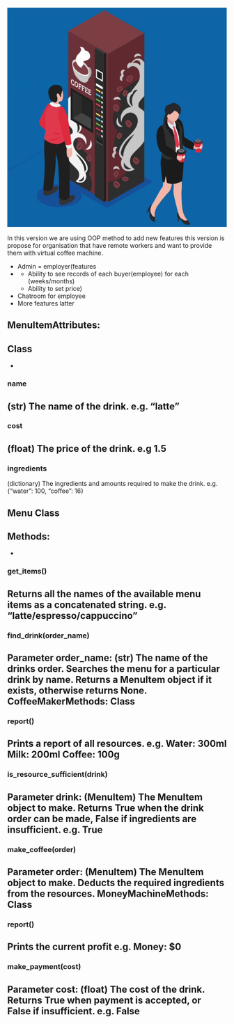 ![image](/images/coffee.png)

In this version we are using OOP method to add new features 
this version is propose for organisation that have remote workers and want to provide them with virtual coffee machine.
* Admin = employer(features
* * Ability to see records of each buyer(employee) for each (weeks/months)
  * Ability to set price)
* Chatroom for employee
* More features latter 

## MenuItemAttributes:
## Class
-
### name
(str) The name of the drink.
e.g. “latte”
-
### cost
(float) The price of the drink.
e.g 1.5
-
### ingredients
(dictionary) The ingredients and amounts required to make the drink.
e.g. {“water”: 100, “coffee”: 16}
## Menu Class
## Methods:
-
### get_items()
Returns all the names of the available menu items as a concatenated string.
e.g. “latte/espresso/cappuccino”
-
### find_drink(order_name)
Parameter order_name: (str) The name of the drinks order.
Searches the menu for a particular drink by name. Returns a MenuItem object if it exists,
otherwise returns None.
CoffeeMakerMethods:
Class
-
### report()
Prints a report of all resources.
e.g.
Water: 300ml
Milk: 200ml
Coffee: 100g
-
### is_resource_sufficient(drink)
Parameter drink: (MenuItem) The MenuItem object to make.
Returns True when the drink order can be made, False if ingredients are insufficient.
e.g.
True
-
### make_coffee(order)
Parameter order: (MenuItem) The MenuItem object to make.
Deducts the required ingredients from the resources.
MoneyMachineMethods:
Class
-
### report()
Prints the current profit
e.g.
Money: $0
-
### make_payment(cost)
Parameter cost: (float) The cost of the drink.
Returns True when payment is accepted, or False if insufficient.
e.g. False
-